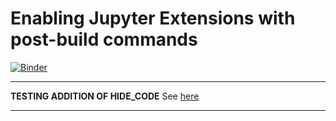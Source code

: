 # Enabling Jupyter Extensions with post-build commands

[![Binder](https://mybinder.org/badge_logo.svg)](https://beta.mybinder.org/v2/gh/fomightez/jupyter_hide_code/master?filepath=index.ipynb) 


-----

**TESTING ADDITION OF HIDE_CODE** See [here](https://github.com/kirbs-/hide_code)


-----
